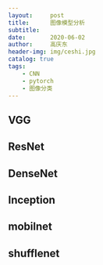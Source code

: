 ```yaml
---
layout:     post
title:      图像模型分析
subtitle:  
date:       2020-06-02
author:     高庆东
header-img: img/ceshi.jpg
catalog: true
tags:
    - CNN
    - pytorch
    - 图像分类
---
```


## VGG
## ResNet
## DenseNet
## Inception
## mobilnet
## shufflenet

